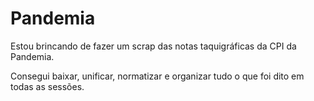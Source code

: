 # Pandemia

Estou brincando de fazer um scrap das notas taquigráficas da CPI da Pandemia.

Consegui baixar, unificar, normatizar e organizar tudo o que foi dito em todas as sessões.
